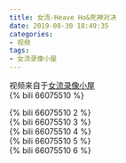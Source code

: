 ```yaml
---
title: 女流-Heave Ho&死神对决
date: 2019-08-30 18:49:35
categories:
- 视频
tags:
- 女流录像小屋
---
```

视频来自于<a href="https://space.bilibili.com/29418340/video" target="_blank">女流录像小屋</a><br/> 
{% bili 66075510 %}
<br/>
<!--more-->

{% bili 66075510 2 %}
<br/>
{% bili 66075510 3 %}
<br/>
{% bili 66075510 4 %}
<br/>
{% bili 66075510 5 %}
<br/>
{% bili 66075510 6 %}
<br/>
